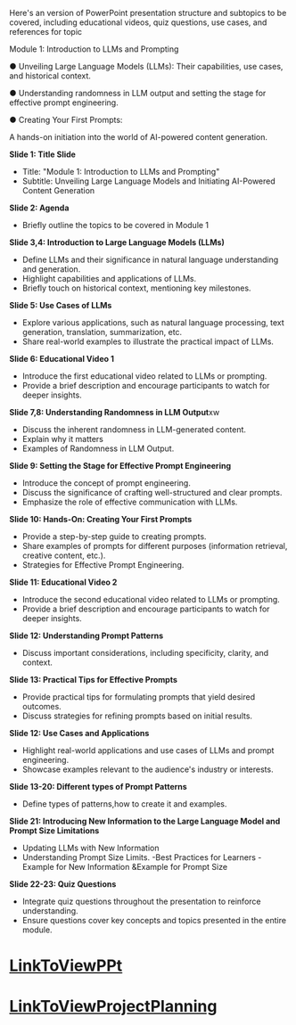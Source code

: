 Here's an version of PowerPoint presentation structure and subtopics to be covered, including educational videos, quiz questions, use cases, and references for topic

Module 1: Introduction to LLMs and Prompting

● Unveiling Large Language Models (LLMs): Their capabilities, use cases, and historical context.

● Understanding randomness in LLM output and setting the stage for effective prompt engineering.

● Creating Your First Prompts:

A hands-on initiation into the world of AI-powered content generation.

**Slide 1: Title Slide**
- Title: "Module 1: Introduction to LLMs and Prompting"
- Subtitle: Unveiling Large Language Models and Initiating AI-Powered Content Generation

**Slide 2: Agenda**
- Briefly outline the topics to be covered in Module 1

**Slide 3,4: Introduction to Large Language Models (LLMs)**
- Define LLMs and their significance in natural language understanding and generation.
- Highlight capabilities and applications of LLMs.
- Briefly touch on historical context, mentioning key milestones.

**Slide 5: Use Cases of LLMs**
- Explore various applications, such as natural language processing, text generation, translation, summarization, etc.
- Share real-world examples to illustrate the practical impact of LLMs.

**Slide 6: Educational Video 1**
- Introduce the first educational video related to LLMs or prompting.
- Provide a brief description and encourage participants to watch for deeper insights.

**Slide 7,8: Understanding Randomness in LLM Output**xw
- Discuss the inherent randomness in LLM-generated content.
- Explain why it matters
-  Examples of Randomness in LLM Output.

**Slide 9: Setting the Stage for Effective Prompt Engineering**
- Introduce the concept of prompt engineering.
- Discuss the significance of crafting well-structured and clear prompts.
- Emphasize the role of effective communication with LLMs.

**Slide 10: Hands-On: Creating Your First Prompts**
- Provide a step-by-step guide to creating prompts.
- Share examples of prompts for different purposes (information retrieval, creative content, etc.).
- Strategies for Effective Prompt Engineering.

**Slide 11: Educational Video 2**
- Introduce the second educational video related to LLMs or prompting.
- Provide a brief description and encourage participants to watch for deeper insights.


**Slide 12: Understanding Prompt Patterns**
- Discuss important considerations, including specificity, clarity, and context.


**Slide 13: Practical Tips for Effective Prompts**
- Provide practical tips for formulating prompts that yield desired outcomes.
- Discuss strategies for refining prompts based on initial results.

**Slide 12: Use Cases and Applications**
- Highlight real-world applications and use cases of LLMs and prompt engineering.
- Showcase examples relevant to the audience's industry or interests.

**Slide 13-20: Different types of Prompt Patterns**
- Define types of patterns,how to create it and examples.

**Slide 21: Introducing New Information to the Large Language Model and Prompt Size Limitations**
- Updating LLMs with New Information
- Understanding Prompt Size Limits.
-Best Practices for Learners
 -Example for New Information &Example for Prompt Size

**Slide 22-23: Quiz Questions**
- Integrate quiz questions throughout the presentation to reinforce understanding.
- Ensure questions cover key concepts and topics presented in the entire module.
  
# [LinkToViewPPt](https://docs.google.com/presentation/d/1aIFUSefNdRyMK_i3EkXkH4qNDRn_laGtggvohQ0812I/edit#slide=id.p3)
# [LinkToViewProjectPlanning](https://github.com/users/parthasarathydNU/projects/1)

